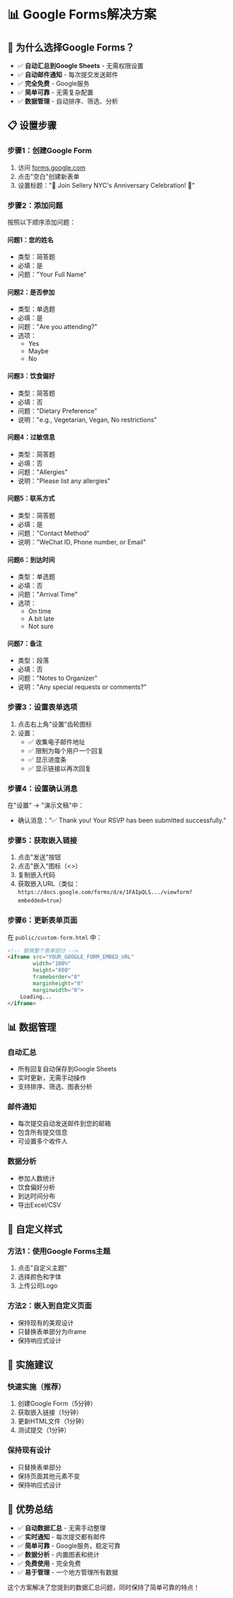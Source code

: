 # 📊 Google Forms解决方案

## 🎯 为什么选择Google Forms？
- ✅ **自动汇总到Google Sheets** - 无需权限设置
- ✅ **自动邮件通知** - 每次提交发送邮件
- ✅ **完全免费** - Google服务
- ✅ **简单可靠** - 无需复杂配置
- ✅ **数据管理** - 自动排序、筛选、分析

## 📋 设置步骤

### 步骤1：创建Google Form
1. 访问 [forms.google.com](https://forms.google.com)
2. 点击"空白"创建新表单
3. 设置标题："🎉 Join Sellery NYC's Anniversary Celebration! 🎉"

### 步骤2：添加问题
按照以下顺序添加问题：

#### 问题1：您的姓名
- 类型：简答题
- 必填：是
- 问题："Your Full Name"

#### 问题2：是否参加
- 类型：单选题
- 必填：是
- 问题："Are you attending?"
- 选项：
  - Yes
  - Maybe
  - No

#### 问题3：饮食偏好
- 类型：简答题
- 必填：否
- 问题："Dietary Preference"
- 说明："e.g., Vegetarian, Vegan, No restrictions"

#### 问题4：过敏信息
- 类型：简答题
- 必填：否
- 问题："Allergies"
- 说明："Please list any allergies"

#### 问题5：联系方式
- 类型：简答题
- 必填：是
- 问题："Contact Method"
- 说明："WeChat ID, Phone number, or Email"

#### 问题6：到达时间
- 类型：单选题
- 必填：否
- 问题："Arrival Time"
- 选项：
  - On time
  - A bit late
  - Not sure

#### 问题7：备注
- 类型：段落
- 必填：否
- 问题："Notes to Organizer"
- 说明："Any special requests or comments?"

### 步骤3：设置表单选项
1. 点击右上角"设置"齿轮图标
2. 设置：
   - ✅ 收集电子邮件地址
   - ✅ 限制为每个用户一个回复
   - ✅ 显示进度条
   - ✅ 显示链接以再次回复

### 步骤4：设置确认消息
在"设置" → "演示文稿"中：
- 确认消息："✅ Thank you! Your RSVP has been submitted successfully."

### 步骤5：获取嵌入链接
1. 点击"发送"按钮
2. 点击"嵌入"图标（<>）
3. 复制嵌入代码
4. 获取嵌入URL（类似：`https://docs.google.com/forms/d/e/1FAIpQLS.../viewform?embedded=true`）

### 步骤6：更新表单页面
在 `public/custom-form.html` 中：

```html
<!-- 替换整个表单部分 -->
<iframe src="YOUR_GOOGLE_FORM_EMBED_URL" 
        width="100%" 
        height="800" 
        frameborder="0" 
        marginheight="0" 
        marginwidth="0">
    Loading...
</iframe>
```

## 📊 数据管理

### 自动汇总
- 所有回复自动保存到Google Sheets
- 实时更新，无需手动操作
- 支持排序、筛选、图表分析

### 邮件通知
- 每次提交自动发送邮件到您的邮箱
- 包含所有提交信息
- 可设置多个收件人

### 数据分析
- 参加人数统计
- 饮食偏好分析
- 到达时间分布
- 导出Excel/CSV

## 🎨 自定义样式

### 方法1：使用Google Forms主题
1. 点击"自定义主题"
2. 选择颜色和字体
3. 上传公司Logo

### 方法2：嵌入到自定义页面
- 保持现有的美观设计
- 只替换表单部分为iframe
- 保持响应式设计

## 🚀 实施建议

### 快速实施（推荐）
1. 创建Google Form（5分钟）
2. 获取嵌入链接（1分钟）
3. 更新HTML文件（1分钟）
4. 测试提交（1分钟）

### 保持现有设计
- 只替换表单部分
- 保持页面其他元素不变
- 保持响应式设计

## 🎉 优势总结

- ✅ **自动数据汇总** - 无需手动整理
- ✅ **实时通知** - 每次提交都有邮件
- ✅ **简单可靠** - Google服务，稳定可靠
- ✅ **数据分析** - 内置图表和统计
- ✅ **免费使用** - 完全免费
- ✅ **易于管理** - 一个地方管理所有数据

这个方案解决了您提到的数据汇总问题，同时保持了简单可靠的特点！
